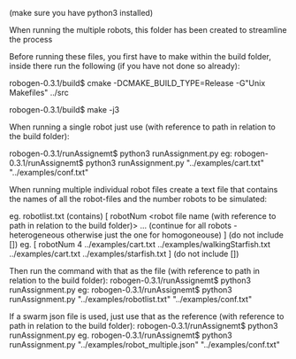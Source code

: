(make sure you have python3 installed)

When running the multiple robots, this folder has been created to streamline the process

Before running these files, you first have to make within the build folder,
inside there run the following (if you have not done so already):

robogen-0.3.1/build$ cmake -DCMAKE_BUILD_TYPE=Release -G"Unix Makefiles" ../src

robogen-0.3.1/build$ make -j3

When running a single robot just use (with reference to path in relation to the build folder):

robogen-0.3.1/runAssignemt$ python3 runAssignment.py <robot file name> <configuration file>
eg: 
robogen-0.3.1/runAssignemt$ python3 runAssignment.py "../examples/cart.txt" "../examples/conf.txt"

When running multiple individual robot files create a text file that contains the names of all the robot-files and the number robots to be simulated:

eg. robotlist.txt
(contains)
[
robotNum <number of robots>
<robot file name (with reference to path in relation to the build folder)>
... (continue for all robots - heterogeneous otherwise just the one for homogoneouse)
] (do not include [])
eg.
[
robotNum 4
../examples/cart.txt
../examples/walkingStarfish.txt
../examples/cart.txt
../examples/starfish.txt
] (do not include [])

Then run the command with that as the file (with reference to path in relation to the build folder):
robogen-0.3.1/runAssignemt$ python3 runAssignment.py <list of robots file> <configuration file>
eg: 
robogen-0.3.1/runAssignemt$ python3 runAssignment.py "../examples/robotlist.txt" "../examples/conf.txt"

If a swarm json file is used, just use that as the reference (with reference to path in relation to the build folder):
robogen-0.3.1/runAssignemt$ python3 runAssignment.py <robot swarm file name> <configuration file>
eg. 
robogen-0.3.1/runAssignemt$ python3 runAssignment.py "../examples/robot_multiple.json" "../examples/conf.txt"